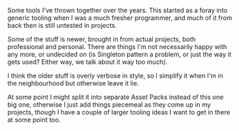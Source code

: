 Some tools I've thrown together over the years. This started as a foray into generic tooling when I was a much fresher programmer, and much of it from back then is still untested in projects.

Some of the stuff is newer, brought in from actual projects, both professional and personal. There are things I'm not necessarily happy with any more, or undecided on (is Singleton pattern a problem, or just the way it gets used? Either way, we talk about it way too much).

I think the older stuff is overly verbose in style, so I simplify it when I'm in the neighbourhood but otherwise leave it lie.

At some point I might split it into separate Asset Packs instead of this one big one, otherwise I just add things piecemeal as they come up in my projects, though I have a couple of larger tooling ideas I want to get in there at some point too.
